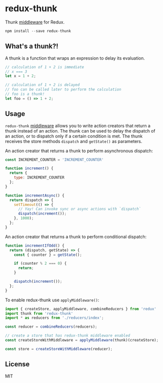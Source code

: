 redux-thunk
=============

Thunk [middleware](https://github.com/gaearon/redux/blob/master/docs/middleware.md) for Redux.

```js
npm install --save redux-thunk
```

## What's a thunk?!

A thunk is a function that wraps an expression to delay its evaluation.

```js
// calculation of 1 + 2 is immediate
// x === 3
let x = 1 + 2;

// calculation of 1 + 2 is delayed 
// foo can be called later to perform the calculation
// foo is a thunk!
let foo = () => 1 + 2;
```

## Usage

`redux-thunk` [middleware](https://github.com/gaearon/redux/blob/master/docs/middleware.md) allows you to write action creators that return a thunk instead of an action. The thunk can be used to delay the dispatch of an action, or to dispatch only if a certain condition is met. The thunk receives the store methods `dispatch` and `getState()` as parameters.

An action creator that returns a thunk to perform asynchronous dispatch:

```js
const INCREMENT_COUNTER = 'INCREMENT_COUNTER'

function increment() {
  return {
    type: INCREMENT_COUNTER
  };
}

function incrementAsync() {
  return dispatch => {
    setTimeout(() => {
      // Yay! Can invoke sync or async actions with `dispatch`
      dispatch(increment());
    }, 1000);
  };
}
```

An action creator that returns a thunk to perform conditional dispatch:

```js
function incrementIfOdd() {
  return (dispatch, getState) => {
    const { counter } = getState();

    if (counter % 2 === 0) {
      return;
    }

    dispatch(increment());
  };
}
```

To enable redux-thunk use `applyMiddleware()`:

```js
import { createStore, applyMiddleware, combineReducers } from 'redux'
import thunk from 'redux-thunk'
import * as reducers from './reducers/index';

const reducer = combineReducers(reducers);

// create a store that has redux-thunk middleware enabled 
const createStoreWithMiddleware = applyMiddleware(thunk)(createStore);

const store = createStoreWithMiddleware(reducer);
```

## License

MIT
